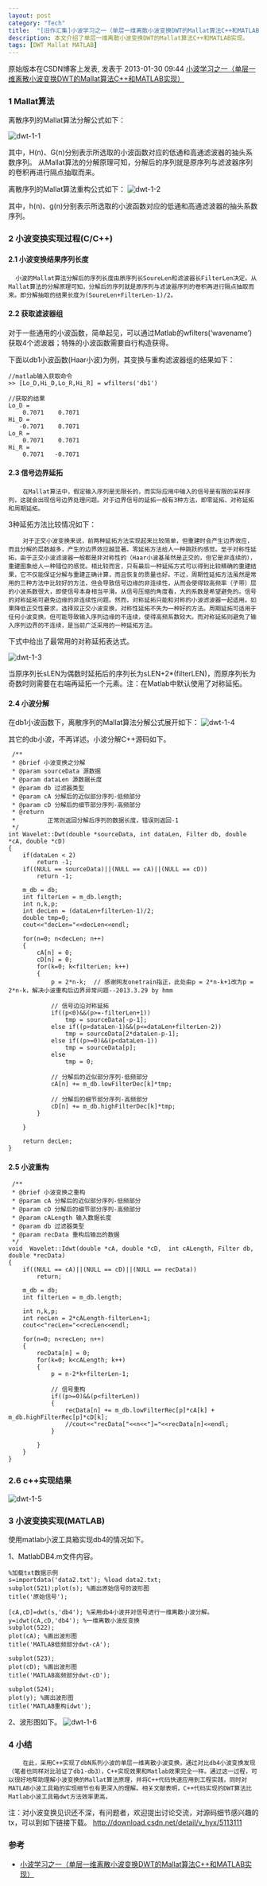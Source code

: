 ```yaml
---
layout: post
category: "Tech"
title:  "[旧作汇集]小波学习之一（单层一维离散小波变换DWT的Mallat算法C++和MATLAB实现）"
description: 本文介绍了单层一维离散小波变换DWT的Mallat算法C++和MATLAB实现。
tags: [DWT Mallat MATLAB]
---
```


原始版本在CSDN博客上发表, 发表于 2013-01-30 09:44
<a href="http://blog.csdn.net/share_happy_1984/article/details/8557071">小波学习之一（单层一维离散小波变换DWT的Mallat算法C++和MATLAB实现）</a>

###  1 Mallat算法 ###  
离散序列的Mallat算法分解公式如下：

![dwt-1-1](/blog/images/dwt/dwt-1-1.jpg)

其中，H(n)、G(n)分别表示所选取的小波函数对应的低通和高通滤波器的抽头系数序列。
从Mallat算法的分解原理可知，分解后的序列就是原序列与滤波器序列的卷积再进行隔点抽取而来。
 
离散序列的Mallat算法重构公式如下：
![dwt-1-2](/blog/images/dwt/dwt-1-2.jpg)

其中，h(n)、g(n)分别表示所选取的小波函数对应的低通和高通滤波器的抽头系数序列。

###  2 小波变换实现过程(C/C++) ###  

####  2.1       小波变换结果序列长度  ####  
      小波的Mallat算法分解后的序列长度由原序列长SoureLen和滤波器长FilterLen决定。从Mallat算法的分解原理可知，分解后的序列就是原序列与滤波器序列的卷积再进行隔点抽取而来。即分解抽取的结果长度为(SoureLen+FilterLen-1)/2。

####  2.2       获取滤波器组 ####  
对于一些通用的小波函数，简单起见，可以通过Matlab的wfilters(‘wavename’)获取4个滤波器；特殊的小波函数需要自行构造获得。

下面以db1小波函数(Haar小波)为例，其变换与重构滤波器组的结果如下：

~~~
//matlab输入获取命令
>> [Lo_D,Hi_D,Lo_R,Hi_R] = wfilters('db1')

//获取的结果
Lo_D =
    0.7071    0.7071
Hi_D =
   -0.7071    0.7071
Lo_R =
    0.7071    0.7071
Hi_R =
    0.7071   -0.7071
~~~
 
####  2.3       信号边界延拓 ####  
        在Mallat算法中，假定输入序列是无限长的，而实际应用中输入的信号是有限的采样序列，这就会出现信号边界处理问题。对于边界信号的延拓一般有3种方法，即零延拓、对称延拓和周期延拓。

3种延拓方法比较情况如下：

        对于正交小波变换来说，前两种延拓方法实现起来比较简单，但重建时会产生边界效应，而且分解的层数越多，产生的边界效应越显著。零延拓方法给人一种跳跃的感觉。至于对称性延拓，由于正交小波滤波器一般都是非对称性的（Haar小波基虽然是正交的，但它是非连续的），重建图象给人一种错位的感觉。相比较而言，只有最后一种延拓方式可以得到比较精确的重建结果，它不仅能保证分解与重建正确计算，而且恢复的质量也好。不过，周期性延拓方法虽然是常用的三种方法中比较好的方法，但会导致信号边缘的非连续性，从而会使得较高频率（子带）层的小波系数很大，即使信号本身相当平滑。从信号压缩的角度看，大的系数是希望避免的。信号的对称延拓可避免边缘的非连续性问题。然而，对称延拓只能和对称的小波滤波器一起适用。如果降低正交性要求，选择双正交小波变换，对称性延拓不失为一种好的方法。周期延拓可适用于任何小波变换，但可能导致输入序列边缘的不连续，使得高频系数较大。而对称延拓则避免了输入序列边界的不连续，是当前广泛采用的一种延拓方法。
下式中给出了最常用的对称延拓表达式。

![dwt-1-3](/blog/images/dwt/dwt-1-3.jpg)
 
 当原序列长sLEN为偶数时延拓后的序列长为sLEN+2*(filterLEN)，而原序列长为奇数时则需要在右端再延拓一个元素。注：在Matlab中默认使用了对称延拓。

####  2.4       小波分解 ####  

在db1小波函数下，离散序列的Mallat算法分解公式展开如下：
![dwt-1-4](/blog/images/dwt/dwt-1-4.jpg)

其它的db小波，不再详述。小波分解C++源码如下。
 
~~~
 /**
 * @brief 小波变换之分解
 * @param sourceData 源数据
 * @param dataLen 源数据长度
 * @param db 过滤器类型
 * @param cA 分解后的近似部分序列-低频部分
 * @param cD 分解后的细节部分序列-高频部分
 * @return
 *         正常则返回分解后序列的数据长度，错误则返回-1
 */
int Wavelet::Dwt(double *sourceData, int dataLen, Filter db, double *cA, double *cD)
{
    if(dataLen < 2)
        return -1;
    if((NULL == sourceData)||(NULL == cA)||(NULL == cD))
        return -1;

    m_db = db;
    int filterLen = m_db.length;
    int n,k,p;
    int decLen = (dataLen+filterLen-1)/2;
    double tmp=0;
    cout<<"decLen="<<decLen<<endl;

    for(n=0; n<decLen; n++)
    {
        cA[n] = 0;
        cD[n] = 0;
        for(k=0; k<filterLen; k++)
        {
            p = 2*n-k;  // 感谢网友onetrain指正，此处由p = 2*n-k+1改为p = 2*n-k，解决小波重构后边界异常问题--2013.3.29 by hmm

            // 信号边沿对称延拓
            if((p<0)&&(p>=-filterLen+1))
                tmp = sourceData[-p-1];
            else if((p>dataLen-1)&&(p<=dataLen+filterLen-2))
                tmp = sourceData[2*dataLen-p-1];
            else if((p>=0)&&(p<dataLen-1))
                tmp = sourceData[p];
            else
                tmp = 0;

            // 分解后的近似部分序列-低频部分
            cA[n] += m_db.lowFilterDec[k]*tmp;

            // 分解后的细节部分序列-高频部分
            cD[n] += m_db.highFilterDec[k]*tmp;
        }

    }

    return decLen;
}
~~~
 
#### 2.5      小波重构 #### 
 
~~~
 /**
 * @brief 小波变换之重构
 * @param cA 分解后的近似部分序列-低频部分
 * @param cD 分解后的细节部分序列-高频部分
 * @param cALength 输入数据长度
 * @param db 过滤器类型
 * @param recData 重构后输出的数据
 */
void  Wavelet::Idwt(double *cA, double *cD,  int cALength, Filter db, double *recData)
{
    if((NULL == cA)||(NULL == cD)||(NULL == recData))
        return;

    m_db = db;
    int filterLen = m_db.length;

    int n,k,p;
    int recLen = 2*cALength-filterLen+1;
    cout<<"recLen="<<recLen<<endl;

    for(n=0; n<recLen; n++)
    {
        recData[n] = 0;
        for(k=0; k<cALength; k++)
        {
            p = n-2*k+filterLen-1;

            // 信号重构
            if((p>=0)&&(p<filterLen))
            {
                recData[n] += m_db.lowFilterRec[p]*cA[k] + m_db.highFilterRec[p]*cD[k];
                //cout<<"recData["<<n<<"]="<<recData[n]<<endl;
            }

        }
    }
}
~~~
 
###  2.6      c++实现结果 ### 
![dwt-1-5](/blog/images/dwt/dwt-1-5.jpg)

### 3 小波变换实现(MATLAB) ###
使用matlab小波工具箱实现db4的情况如下。

1、MatlabDB4.m文件内容。

~~~
%加载txt数据示例
s=importdata('data2.txt'); %load data2.txt;
subplot(521);plot(s); %画出原始信号的波形图
title('原始信号');

[cA,cD]=dwt(s,'db4'); %采用db4小波并对信号进行一维离散小波分解。
y=idwt(cA,cD,'db4'); %一维离散小波反变换
subplot(522);
plot(cA); %画出波形图
title('MATLAB低频部分dwt-cA');

subplot(523);
plot(cD); %画出波形图
title('MATLAB高频部分dwt-cD');

subplot(524);
plot(y); %画出波形图
title('MATLAB重构idwt');
~~~

2、波形图如下。
![dwt-1-6](/blog/images/dwt/dwt-1-6.jpg)

### 4 小结  ###
        在此，采用C++实现了dbN系列小波的单层一维离散小波变换，通过对比db4小波变换发现（笔者也同样对比验证了db1-db3），C++实现效果和Matlab效果完全一样。通过这一过程，可以很好地帮助理解小波变换的Mallat算法原理，并将C++代码快速应用到工程实践，同时对MATLAB小波工具箱的实现细节也有更深入的理解。相关文献表明，C++代码实现的DWT算法比Matlab小波工具箱dwt方法效率更高。

注：对小波变换见识还不深，有问题者，欢迎提出讨论交流，对源码细节感兴趣的tx，可以到如下链接下载。
http://download.csdn.net/detail/v_hyx/5113111

### 参考  ###
* <a href="http://blog.csdn.net/share_happy_1984/article/details/8557071">小波学习之一（单层一维离散小波变换DWT的Mallat算法C++和MATLAB实现）</a>
